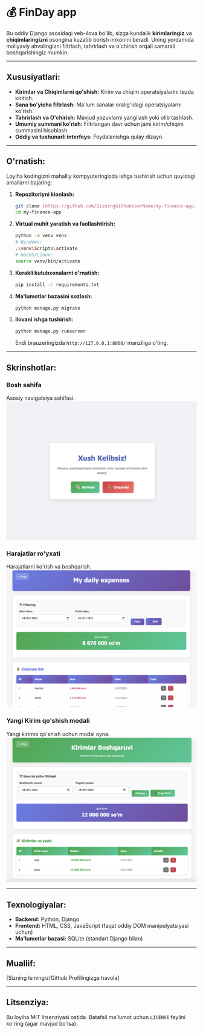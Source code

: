 # 💰 FinDay app

Bu oddiy Django asosidagi veb-ilova bo'lib, sizga kundalik **kirimlaringiz** va **chiqimlaringizni** osongina kuzatib borish imkonini beradi. Uning yordamida moliyaviy ahvolingizni filtrlash, tahrirlash va o'chirish orqali samarali boshqarishingiz mumkin.

---

## Xususiyatlari:

* **Kirimlar va Chiqimlarni qo'shish:** Kirim va chiqim operatsiyalarini tezda kiritish.
* **Sana bo'yicha filtrlash:** Ma'lum sanalar oralig'idagi operatsiyalarni ko'rish.
* **Tahrirlash va O'chirish:** Mavjud yozuvlarni yangilash yoki olib tashlash.
* **Umumiy summani ko'rish:** Filtrlangan davr uchun jami kirim/chiqim summasini hisoblash.
* **Oddiy va tushunarli interfeys:** Foydalanishga qulay dizayn.

---

## O'rnatish:

Loyiha kodingizni mahalliy kompyuteringizda ishga tushirish uchun quyidagi amallarni bajaring:

1.  **Repozitoriyni klonlash:**
    ```bash
    git clone [https://github.com/SizningGithubUserName/my-finance-app.git](https://github.com/SizningGithubUserName/my-finance-app.git)
    cd my-finance-app
    ```

2.  **Virtual muhit yaratish va faollashtirish:**
    ```bash
    python -m venv venv
    # Windows:
    .\venv\Scripts\activate
    # macOS/Linux:
    source venv/bin/activate
    ```

3.  **Kerakli kutubxonalarni o'rnatish:**
    ```bash
    pip install -r requirements.txt
    ```

4.  **Ma'lumotlar bazasini sozlash:**
    ```bash
    python manage.py migrate
    ```

5.  **Ilovani ishga tushirish:**
    ```bash
    python manage.py runserver
    ```
    Endi brauzeringizda `http://127.0.0.1:8000/` manziliga o'ting.

---

## Skrinshotlar:

### Bosh sahifa
Asosiy navigatsiya sahifasi.
![Bosh Sahifa](images/main.png)

### Harajatlar ro'yxati
Harajatlarni ko'rish va boshqarish.
![Harajatlar ro'yxati](images/expenses.png)

### Yangi Kirim qo'shish modali
Yangi kirimni qo'shish uchun modal oyna.
![Yangi Kirim modali](images/incomes.png)

---

## Texnologiyalar:

* **Backend:** Python, Django
* **Frontend:** HTML, CSS, JavaScript (faqat oddiy DOM manipulyatsiyasi uchun)
* **Ma'lumotlar bazasi:** SQLite (standart Django bilan)

---

## Muallif:

[Sizning Ismingiz/Github Profilingizga havola]

---

## Litsenziya:

Bu loyiha MIT litsenziyasi ostida. Batafsil ma'lumot uchun `LICENSE` faylini ko'ring (agar mavjud bo'lsa).